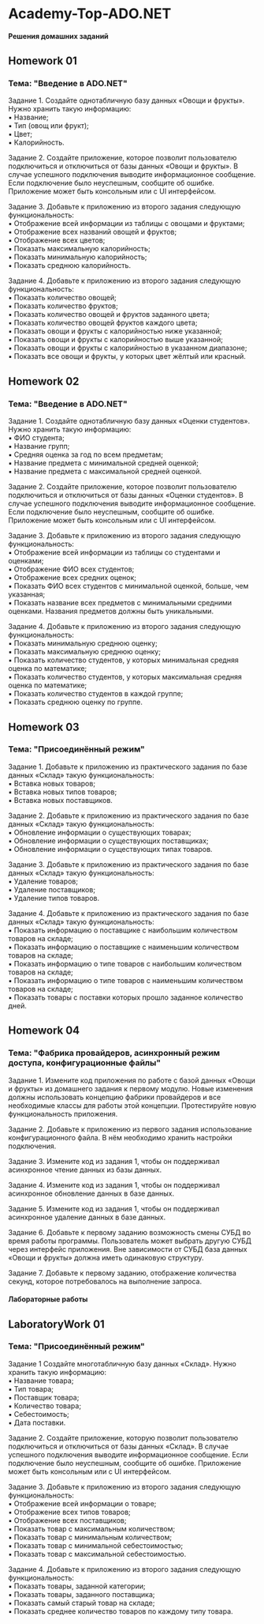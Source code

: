 # Academy-Top-ADO.NET

#### Решения домашних заданий

## Homework 01

### Тема: "Введение в ADO.NET"

Задание 1. Создайте однотабличную базу данных «Овощи и фрукты». Нужно хранить такую информацию:    
▪ Название;    
▪ Тип (овощ или фрукт);    
▪ Цвет;    
▪ Калорийность.

Задание 2. Создайте приложение, которое позволит пользователю подключиться и отключиться от базы данных «Овощи и фрукты». В случае успешного подключения выводите информационное сообщение. Если подключение было неуспешным, сообщите об ошибке. Приложение может быть консольным или с UI интерфейсом.

Задание 3. Добавьте к приложению из второго задания следующую функциональность:    
▪ Отображение всей информации из таблицы с овощами и фруктами;    
▪ Отображение всех названий овощей и фруктов;    
▪ Отображение всех цветов;    
▪ Показать максимальную калорийность;    
▪ Показать минимальную калорийность;    
▪ Показать среднюю калорийность.

Задание 4. Добавьте к приложению из второго задания следующую функциональность:    
▪ Показать количество овощей;    
▪ Показать количество фруктов;    
▪ Показать количество овощей и фруктов заданного цвета;    
▪ Показать количество овощей фруктов каждого цвета;    
▪ Показать овощи и фрукты с калорийностью ниже указанной;    
▪ Показать овощи и фрукты с калорийностью выше указанной;    
▪ Показать овощи и фрукты с калорийностью в указанном диапазоне;    
▪ Показать все овощи и фрукты, у которых цвет жёлтый или красный.

## Homework 02

### Тема: "Введение в ADO.NET"

Задание 1. Создайте однотабличную базу данных «Оценки студентов». Нужно хранить такую информацию:    
▪ ФИО студента;    
▪ Название групп;    
▪ Средняя оценка за год по всем предметам;    
▪ Название предмета с минимальной средней оценкой;    
▪ Название предмета с максимальной средней оценкой.

Задание 2. Создайте приложение, которое позволит пользователю подключиться и отключиться от базы данных «Оценки студентов». В случае успешного подключения выводите информационное сообщение. Если подключение было неуспешным, сообщите об ошибке. Приложение может быть консольным или с UI интерфейсом.

Задание 3. Добавьте к приложению из второго задания следующую функциональность:    
▪ Отображение всей информации из таблицы со студентами и оценками;    
▪ Отображение ФИО всех студентов;    
▪ Отображение всех средних оценок;    
▪ Показать ФИО всех студентов с минимальной оценкой, больше, чем указанная;    
▪ Показать название всех предметов с минимальными средними оценками. Названия предметов должны быть уникальными.

Задание 4. Добавьте к приложению из второго задания следующую функциональность:    
▪ Показать минимальную среднюю оценку;    
▪ Показать максимальную среднюю оценку;    
▪ Показать количество студентов, у которых минимальная средняя оценка по математике;    
▪ Показать количество студентов, у которых максимальная средняя оценка по математике;    
▪ Показать количество студентов в каждой группе;    
▪ Показать среднюю оценку по группе.

## Homework 03

### Тема: "Присоединённый режим"

Задание 1. Добавьте к приложению из практического задания по базе данных «Склад» такую функциональность:    
▪ Вставка новых товаров;    
▪ Вставка новых типов товаров;    
▪ Вставка новых поставщиков.

Задание 2. Добавьте к приложению из практического задания по базе данных «Склад» такую функциональность:    
▪ Обновление информации о существующих товарах;    
▪ Обновление информации о существующих поставщиках;    
▪ Обновление информации о существующих типах товаров.

Задание 3. Добавьте к приложению из практического задания по базе данных «Склад» такую функциональность:    
▪ Удаление товаров;    
▪ Удаление поставщиков;    
▪ Удаление типов товаров.

Задание 4. Добавьте к приложению из практического задания по базе данных «Склад» такую функциональность:    
▪ Показать информацию о поставщике с наибольшим количеством товаров на складе;    
▪ Показать информацию о поставщике с наименьшим количеством товаров на складе;    
▪ Показать информацию о типе товаров с наибольшим количеством товаров на складе;    
▪ Показать информацию о типе товаров с наименьшим количеством товаров на складе;    
▪ Показать товары с поставки которых прошло заданное количество дней.

## Homework 04

### Тема: "Фабрика провайдеров, асинхронный режим доступа, конфигурационные файлы"

Задание 1. Измените код приложения по работе с базой данных «Овощи и фрукты» из домашнего задания к первому модулю. Новые изменения должны использовать концепцию фабрики провайдеров и все необходимые классы для работы этой концепции. Протестируйте новую функциональность приложения.

Задание 2. Добавьте к приложению из первого задания использование конфигурационного файла. В нём необходимо хранить настройки подключения.

Задание 3. Измените код из задания 1, чтобы он поддерживал асинхронное чтение данных из базы данных.

Задание 4. Измените код из задания 1, чтобы он поддерживал асинхронное обновление данных в базе данных.

Задание 5. Измените код из задания 1, чтобы он поддерживал асинхронное удаление данных в базе данных.

Задание 6. Добавьте к первому заданию возможность смены СУБД во время работы программы. Пользователь может выбрать другую СУБД через интерфейс приложения. Вне зависимости от СУБД база данных «Овощи и фрукты» должна иметь одинаковую структуру.

Задание 7. Добавьте к первому заданию, отображение количества секунд, которое потребовалось на выполнение запроса.

#### Лабораторные работы

## LaboratoryWork 01

### Тема: "Присоединённый режим"

Задание 1 Создайте многотабличную базу данных «Склад». Нужно хранить такую информацию:    
▪ Название товара;    
▪ Тип товара;    
▪ Поставщик товара;    
▪ Количество товара;    
▪ Себестоимость;    
▪ Дата поставки.

Задание 2. Создайте приложение, которую позволит пользователю подключиться и отключиться от базы данных «Склад». В случае успешного подключения выводите информационное сообщение. Если подключение было неуспешным, сообщите об ошибке. Приложение может быть консольным или с UI интерфейсом.

Задание 3. Добавьте к приложению из второго задания следующую функциональность:    
▪ Отображение всей информации о товаре;    
▪ Отображение всех типов товаров;    
▪ Отображение всех поставщиков;    
▪ Показать товар с максимальным количеством;    
▪ Показать товар с минимальным количеством;    
▪ Показать товар с минимальной себестоимостью;    
▪ Показать товар с максимальной себестоимостью.

Задание 4. Добавьте к приложению из второго задания следующую функциональность:    
▪ Показать товары, заданной категории;    
▪ Показать товары, заданного поставщика;    
▪ Показать самый старый товар на складе;    
▪ Показать среднее количество товаров по каждому типу товара.
